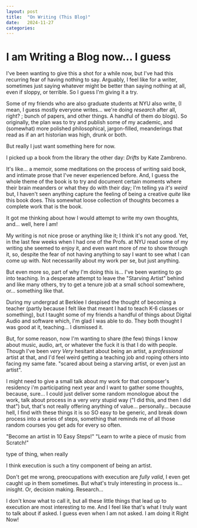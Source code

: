 ```yaml
---
layout: post
title:  "On Writing (This Blog)"
date:   2024-11-27
categories:
---
```


# I am Writing a Blog now... I guess


I've been wanting to give this a shot for a while now, but I've had this recurring fear of having nothing to say.
Arguably, I feel like for a writer, sometimes just saying whatever might be better than saying nothing at all, even if sloppy, or terrible. 
So I guess I'm giving it a try. 

Some of my friends who are also graduate students at NYU also write, (I mean, I guess mostly everyone writes... we're doing *research* after all, right? ; bunch of papers, and other things. A handful of them do blogs). 
So originally, the plan was to try and publish some of my academic, and (somewhat) more polished philosophical, jargon-filled, meanderings that read as if an art historian was high, drunk or both. 

But really I just want something here for now. 

I picked up a book from the library the other day:
*Drifts* by Kate Zambreno. 

It's like... a memoir, some meditations on the process of writing said book, and intimate prose that I've never experienced before. 
And, I guess the whole theme of the book is to try and document certain moments where their brain meanders or what they do with their day; I'm telling ya *it's weird*
but, I haven't seen anything capture the feeling of being a creative *quite* like this book does. 
This somewhat loose collection of thoughts becomes a complete work that is the book.

It got me thinking about how I would attempt to write my own thoughts, and... well, here I am! 

My writing is not nice prose or anything like it; I think it's not any good. Yet, in the last few weeks when I had one of the Profs. at NYU read some of my writing she seemed to enjoy it, and even want more of *me* to show through it, so, despite the fear of not having anything to say I want to see what I can come up with. Not necessarilly about my work per se, but just anything. 

But even more so, part of why I'm doing this is... I've been wanting to go into teaching. In a desperate attempt to leave the "Starving Artist" behind and 
like many others, try to get a tenure job at a small school somewhere, or... something like that. 

During my undergrad at Berklee I despised the thought of becoming a teacher (partly because I felt like that meant I had to teach K-6 classes or something), but I taught some of my friends a handful of things about Digital Audio and software which, I'm glad I was able to do. They both thought I was good at it, teaching... 
I dismissed it. 

But, for some reason, now I'm wanting to share (the few) things I know about music, audio, art, or whatever the fuck it is that I do with people.
Though I've been *very* *Very* hesitant about being an artist, a *professional* artist at that, and I'd feel weird getting a teaching job and roping others into facing my same fate. 
"scared about being a starving artist, or even just an artist".

I might need to give a small talk about my work for that composer's residency i'm participating next year and I want to gather some thoughts, because, sure... I could just deliver some random monologue about the work, talk about process in a very *very* stupid way ("I did this, and then I did that") but, that's not really offering anything of value... personally... because hell, I find with these things it is so SO easy to be generic, and break down process into a series of steps, something that reminds me of all those random courses you get ads for every so often.

"Become an artist in 10 Easy Steps!" 
"Learn to write a piece of music from Scratch!" 

type of thing, 
when really 

I think execution is such a tiny component of being an artist. 

Don't get me wrong, preocupations with execution are *fully valid*, I even get caught up in them sometimes. 
But what's truly interesting in process is... inisght. 
Or, decision making. 
Research...

I don't know what to call it, but 
all these little things that lead up to execution are most interesting to me. And I feel like that's what I truly want to talk about if asked. I guess even when I am not asked. 
I am doing it Right Now!


